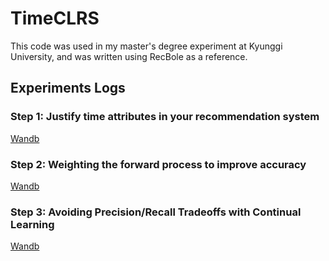 # TimeCLRS

This code was used in my master's degree experiment at Kyunggi University, and was written using RecBole as a reference.

## Experiments Logs

### Step 1: Justify time attributes in your recommendation system

[Wandb](https://wandb.ai/d9249/TimeCLRS_Past-interaction-Drop)

### Step 2: Weighting the forward process to improve accuracy

[Wandb](https://wandb.ai/d9249/TimeCLRS)

### Step 3: Avoiding Precision/Recall Tradeoffs with Continual Learning

[Wandb](none)
